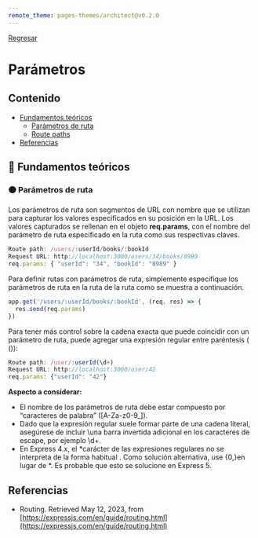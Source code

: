 ```yaml
---
remote_theme: pages-themes/architect@v0.2.0
---
```

[Regresar](/CodingBootcampsESPOL-FullStackDeveloper/)

# Parámetros

## Contenido

- [Fundamentos teóricos](#fundamentos_teoricos)
  - [Parámetros de ruta](#param)
  - [Route paths](#rutasDeRutas)
- [Referencias](#referencias)

<a name="fundamentos_teoricos"> </a>

## 📑 Fundamentos teóricos

<a name="param"> </a>

### 🟠 Parámetros de ruta

Los parámetros de ruta son segmentos de URL con nombre que se utilizan para capturar los valores especificados en su posición en la URL. Los valores capturados se rellenan en el objeto **req.params**, con el nombre del parámetro de ruta especificado en la ruta como sus respectivas claves.

```js
Route path: /users/:userId/books/:bookId
Request URL: http://localhost:3000/users/34/books/8989
req.params: { "userId": "34", "bookId": "8989" }
```

Para definir rutas con parámetros de ruta, simplemente especifique los parámetros de ruta en la ruta de la ruta como se muestra a continuación.

```js
app.get('/users/:userId/books/:bookId', (req, res) => {
  res.send(req.params)
})
```

Para tener más control sobre la cadena exacta que puede coincidir con un parámetro de ruta, puede agregar una expresión regular entre paréntesis ( ()):

```js
Route path: /user/:userId(\d+)
Request URL: http://localhost:3000/user/42
req.params: {"userId": "42"}
```
**Aspecto a considerar:** 
* El nombre de los parámetros de ruta debe estar compuesto por “caracteres de palabra” ([A-Za-z0-9_]).
* Dado que la expresión regular suele formar parte de una cadena literal, asegúrese de incluir \una barra invertida adicional en los caracteres de escape, por ejemplo \\d+.
* En Express 4.x, el *carácter de las expresiones regulares no se interpreta de la forma habitual . Como solución alternativa, use {0,}en lugar de *. Es probable que esto se solucione en Express 5.

<a name="referencias"></a>

## Referencias

* Routing. Retrieved May 12, 2023, from [https://expressjs.com/en/guide/routing.html](https://expressjs.com/en/guide/routing.html)